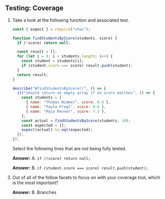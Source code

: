 ## Testing: Coverage

1. Take a look at the following function and associated test.

    ```javascript
    const { expect } = require("chai");

    function findStudentsByScore(students, score) {
      if (!score) return null;

      const result = [];
      for (let i = 0; i < students.length; i++) {
        const student = students[i];
        if (student.score === score) result.push(student);
      }
      return result;
    }

    describe("#findStudentsByScore()", () => {
      it("should return an empty array if no score matches", () => {
        const students = [
          { name: "Thomas Wimmer", score: 8.4 },
          { name: "Paula Pregl", score: 9.8 },
          { name: "Maja Renner", score: 7.3 },
        ];
        const actual = findStudentsByScore(students, 10);
        const expected = [];
        expect(actual).to.eql(expected);
      });
    });
    ```

    Select the following lines that are _not_ being fully tested.

    **Answer:** A. `if (!score) return null;`
    
    **Answer:** B. `if (student.score === score) result.push(student);`


2.  Out of all of the follow facets to focus on with your coverage tool, which is the _most_ important?
    
    **Answer:** B. Branches
